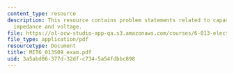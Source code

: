 ```yaml
---
content_type: resource
description: This resource contains problem statements related to capacitance, conductance,
  impedance and voltage.
file: https://ol-ocw-studio-app-qa.s3.amazonaws.com/courses/6-013-electromagnetics-and-applications-spring-2009/3a5abd06377d32dfc7345a54fdbbc898_MIT6_013S09_exam.pdf
file_type: application/pdf
resourcetype: Document
title: MIT6_013S09_exam.pdf
uid: 3a5abd06-377d-32df-c734-5a54fdbbc898
---
```

